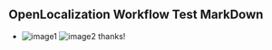 ## OpenLocalization Workflow Test MarkDown
* ![image1](.\9f65cea4-0143-4233-aad1-5d78f3fa8c7a.PNG)   ![image2](.\33adac0d-34ca-4275-beac-744b081479a3.png) 
thanks!